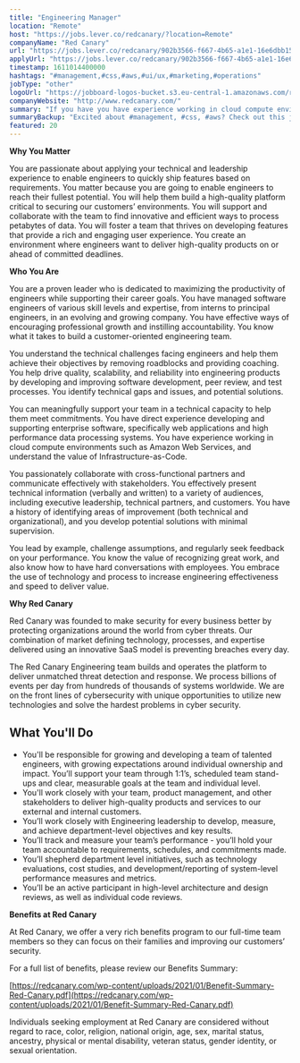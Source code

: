 ```yaml
---
title: "Engineering Manager"
location: "Remote"
host: "https://jobs.lever.co/redcanary/?location=Remote"
companyName: "Red Canary"
url: "https://jobs.lever.co/redcanary/902b3566-f667-4b65-a1e1-16e6dbb151f5"
applyUrl: "https://jobs.lever.co/redcanary/902b3566-f667-4b65-a1e1-16e6dbb151f5/apply"
timestamp: 1611014400000
hashtags: "#management,#css,#aws,#ui/ux,#marketing,#operations"
jobType: "other"
logoUrl: "https://jobboard-logos-bucket.s3.eu-central-1.amazonaws.com/red-canary"
companyWebsite: "http://www.redcanary.com/"
summary: "If you have you have experience working in cloud compute environments such as Amazon Web Services, and understand the value of Infrastructure, Red Canary has a job opening for an engineering manager"
summaryBackup: "Excited about #management, #css, #aws? Check out this job post!"
featured: 20
---
```


**Why You Matter**

You are passionate about applying your technical and leadership experience to enable engineers to quickly ship features based on requirements. You matter because you are going to enable engineers to reach their fullest potential. You will help them build a high-quality platform critical to securing our customers’ environments. You will support and collaborate with the team to find innovative and efficient ways to process petabytes of data. You will foster a team that thrives on developing features that provide a rich and engaging user experience. You create an environment where engineers want to deliver high-quality products on or ahead of committed deadlines.

**Who You Are**

You are a proven leader who is dedicated to maximizing the productivity of engineers while supporting their career goals. You have managed software engineers of various skill levels and expertise, from interns to principal engineers, in an evolving and growing company. You have effective ways of encouraging professional growth and instilling accountability. You know what it takes to build a customer-oriented engineering team.

You understand the technical challenges facing engineers and help them achieve their objectives by removing roadblocks and providing coaching. You help drive quality, scalability, and reliability into engineering products by developing and improving software development, peer review, and test processes. You identify technical gaps and issues, and potential solutions.

You can meaningfully support your team in a technical capacity to help them meet commitments. You have direct experience developing and supporting enterprise software, specifically web applications and high performance data processing systems. You have experience working in cloud compute environments such as Amazon Web Services, and understand the value of Infrastructure-as-Code.

You passionately collaborate with cross-functional partners and communicate effectively with stakeholders. You effectively present technical information (verbally and written) to a variety of audiences, including executive leadership, technical partners, and customers. You have a history of identifying areas of improvement (both technical and organizational), and you develop potential solutions with minimal supervision.

You lead by example, challenge assumptions, and regularly seek feedback on your performance. You know the value of recognizing great work, and also know how to have hard conversations with employees. You embrace the use of technology and process to increase engineering effectiveness and speed to deliver value.

**Why Red Canary**

Red Canary was founded to make security for every business better by protecting organizations around the world from cyber threats. Our combination of market defining technology, processes, and expertise delivered using an innovative SaaS model is preventing breaches every day.

The Red Canary Engineering team builds and operates the platform to deliver unmatched threat detection and response. We process billions of events per day from hundreds of thousands of systems worldwide. We are on the front lines of cybersecurity with unique opportunities to utilize new technologies and solve the hardest problems in cyber security.

## What You'll Do

*   You'll be responsible for growing and developing a team of talented engineers, with growing expectations around individual ownership and impact. You’ll support your team through 1:1’s, scheduled team stand-ups and clear, measurable goals at the team and individual level.
*   You'll work closely with your team, product management, and other stakeholders to deliver high-quality products and services to our external and internal customers.
*   You’ll work closely with Engineering leadership to develop, measure, and achieve department-level objectives and key results.
*   You’ll track and measure your team’s performance - you’ll hold your team accountable to requirements, schedules, and commitments made.
*   You’ll shepherd department level initiatives, such as technology evaluations, cost studies, and development/reporting of system-level performance measures and metrics.
*   You’ll be an active participant in high-level architecture and design reviews, as well as individual code reviews.

**Benefits at Red Canary**

At Red Canary, we offer a very rich benefits program to our full-time team members so they can focus on their families and improving our customers’ security. 

For a full list of benefits, please review our Benefits Summary:

[https://redcanary.com/wp-content/uploads/2021/01/Benefit-Summary-Red-Canary.pdf](https://redcanary.com/wp-content/uploads/2021/01/Benefit-Summary-Red-Canary.pdf)

Individuals seeking employment at Red Canary are considered without regard to race, color, religion, national origin, age, sex, marital status, ancestry, physical or mental disability, veteran status, gender identity, or sexual orientation.
